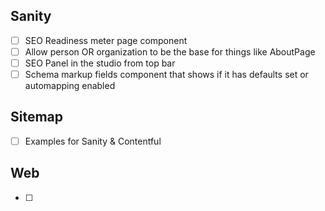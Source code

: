 
## Sanity
- [ ] SEO Readiness meter page component
- [ ] Allow person OR organization to be the base for things like AboutPage
- [ ] SEO Panel in the studio from top bar
- [ ] Schema markup fields component that shows if it has defaults set or automapping enabled

## Sitemap
- [ ] Examples for Sanity & Contentful

## Web
- [ ] 